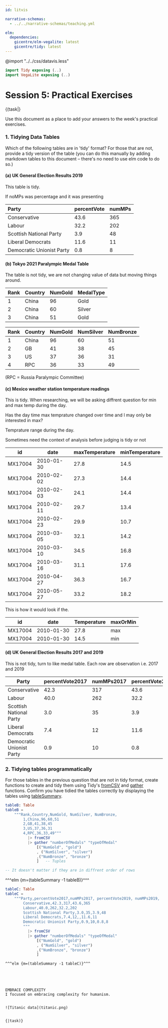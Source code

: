 ```yaml
---
id: litvis

narrative-schemas:
  - ../../narrative-schemas/teaching.yml

elm:
  dependencies:
    gicentre/elm-vegalite: latest
    gicentre/tidy: latest
---
```


@import "../../css/datavis.less"

```elm {l=hidden}
import Tidy exposing (..)
import VegaLite exposing (..)
```

<!-- Everything above this line should probably be left untouched. -->

# Session 5: Practical Exercises

{(task|}

Use this document as a place to add your answers to the week's practical exercises.


### 1. Tidying Data Tables

Which of the following tables are in 'tidy' format? For those that are not, provide a tidy version of the table (you can do this manually by adding markdown tables to this document – there's no need to use elm code to do so.)

#### (a) UK General Election Results 2019

This table is tidy. 

If noMPs was percentage and it was presenting 

| Party                     | percentVote | numMPs |
| :------------------------ | ----------- | ------ |
| Conservative              | 43.6        | 365    |
| Labour                    | 32.2        | 202    |
| Scottish National Party   | 3.9         | 48     |
| Liberal Democrats         | 11.6        | 11     |
| Democratic Unionist Party | 0.8         | 8      |

#### (b) Tokyo 2021 Paralympic Medal Table

The table is not tidy, we are not changing value of data but moving things around.

| Rank | Country | NumGold | MedalType | 
| ---- | :------ | ------- | --------- | 
| 1    | China   | 96      | Gold      | 
| 2    | China   | 60      | Silver    | 
| 3    | China   | 51      | Gold      | 


| Rank | Country | NumGold | NumSilver | NumBronze |
| ---- | :------ | ------- | --------- | --------- |
| 1    | China   | 96      | 60        | 51        |
| 2    | GB      | 41      | 38        | 45        |
| 3    | US      | 37      | 36        | 31        |
| 4    | RPC     | 36      | 33        | 49        |

(RPC = Russia Paralympic Committee)

#### (c) Mexico weather station temperature readings

This is  tidy.
When researching, we will be asking diffrent question for min and max temp during the day.

Has the day time max temprature changed over time and I may only be interested in max?

Temprature range during the day.

Sometimes need the context of analysis before judging is tidy or not

| id      | date       | maxTemperature | minTemperature |
| ------- | ---------- | -------------- | -------------- |
| MX17004 | 2010-01-30 | 27.8           | 14.5           |
| MX17004 | 2010-02-02 | 27.3           | 14.4           |
| MX17004 | 2010-02-03 | 24.1           | 14.4           |
| MX17004 | 2010-02-11 | 29.7           | 13.4           |
| MX17004 | 2010-02-23 | 29.9           | 10.7           |
| MX17004 | 2010-03-05 | 32.1           | 14.2           |
| MX17004 | 2010-03-10 | 34.5           | 16.8           |
| MX17004 | 2010-03-16 | 31.1           | 17.6           |
| MX17004 | 2010-04-27 | 36.3           | 16.7           |
| MX17004 | 2010-05-27 | 33.2           | 18.2           |



This is how it would look if the.

| id      | date       | Temperature | maxOrMin |
| ------- | ---------- | -------------- | -------------- |
| MX17004 | 2010-01-30 | 27.8           | max          |
| MX17004 | 2010-01-30 | 14.5           | min           |


#### (d) UK General Election Results 2017 and 2019

This is not tidy, turn to like medal table.
Each row are observation i.e. 2017 and 2019

| Party                     | percentVote2017 | numMPs2017 | percentVote2019 | numMPs2019 |
| ------------------------- | --------------- | ---------- | --------------- | ---------- |
| Conservative              | 42.3            | 317        | 43.6            | 365        |
| Labour                    | 40.0            | 262        | 32.2            | 202        |
| Scottish National Party   | 3.0             | 35         | 3.9             | 48         |
| Liberal Democrats         | 7.4             | 12         | 11.6            | 11         |
| Democratic Unionist Party | 0.9             | 10         | 0.8             | 8          |




### 2. Tidying tables programmatically

For those tables in the previous question that are not in tidy format, create functions to create and tidy them using Tidy's [fromCSV](https://package.elm-lang.org/packages/gicentre/tidy/latest/Tidy#fromCSV) and [gather](https://package.elm-lang.org/packages/gicentre/tidy/latest/Tidy#gather) functions. Confirm you have tidied the tables correctly by displaying the tables using [tableSummary](https://package.elm-lang.org/packages/gicentre/tidy/latest/Tidy#tableSummary).





```elm {l}
tableB: Table
tableB =
    """Rank,Country,NumGold, NumSilver, NumBronze,
        1,China,96,60,51
        2,GB,41,38,45
        3,US,37,36,31
        4,RPC,36,33,49"""
          |> fromCSV
          |> gather "numberOfMedals" "typeOfMedal"
              [("NumGold", "gold")
              , ("NumSilver", "silver")
              ,("NumBronze", "bronze")              
              ]   -- Tuples

-- It doesn't matter if they are in diffrent order of rows

```
^^^elm {m=(tableSummary -1 tableB)}^^^


```elm {l}
tableC: Table
tableC =
    """Party,percentVote2017,numMPs2017, percentVote2019, numMPs2019,
        Conservative,42.3,317,43.6,365
        Labour,40.0,262,32.2,202
        Scottish National Party,3.0,35,3.9,48
        Liberal Democrats,7.4,12,,11.6,11
        Democratic Unionist Party,0.9,10,0.8,8
        """
          |> fromCSV
          |> gather "numberOfMedals" "typeOfMedal"
              [("NumGold", "gold")
              , ("NumSilver", "silver")
              ,("NumBronze", "bronze")              
              ]
```

```
^^^elm {m=(tableSummary -1 tableC)}^^^





EMBRACE COMPLEXITY
I focused on embracing complexity for humanism.


![Titanic data](titanic.png)


{|task)}
